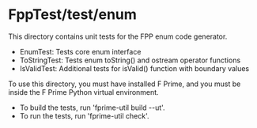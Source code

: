 # FppTest/test/enum

This directory contains unit tests for the FPP enum code generator.

* EnumTest: Tests core enum interface
* ToStringTest: Tests enum toString() and ostream operator functions
* IsValidTest: Additional tests for isValid() function with boundary values

To use this directory, you must have installed F Prime, and you must be inside 
the F Prime Python virtual environment.

* To build the tests, run 'fprime-util build --ut'.
* To run the tests, run 'fprime-util check'.
